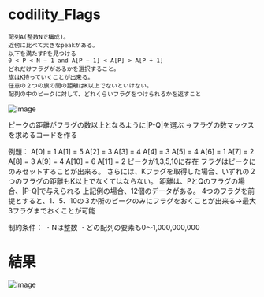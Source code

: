 # codility_Flags

```
配列A(整数Nで構成)。
近傍に比べて大きなpeakがある。
以下を満たすPを見つける
0 < P < N − 1 and A[P − 1] < A[P] > A[P + 1]
どれだけフラグがあるかを選択すること。
旗はK持っていくことが出来る。
任意の２つの旗の間の距離はK以上でないといけない。
配列の中のピークに対して、どれくらいフラグをつけられるかを返すこと
```

![image](https://github.com/Shinichi0713/codility_Flags/assets/61480734/46e0e01a-c0d0-4a05-98a3-152faa9c46ba)

ピークの距離がフラグの数以上となるように|P-Q|を選ぶ
→フラグの数マックスを求めるコードを作る

例題：
    A[0] = 1
    A[1] = 5
    A[2] = 3
    A[3] = 4
    A[4] = 3
    A[5] = 4
    A[6] = 1
    A[7] = 2
    A[8] = 3
    A[9] = 4
    A[10] = 6
    A[11] = 2
ピークが1,3,5,10に存在
フラグはピークにのみセットすることが出来る。
さらには、Kフラグを取得した場合、いずれの２つのフラグの距離もK以上でなくてはならない。
距離は、PとQのフラグの場合、|P-Q|で与えられる
上記例の場合、12個のデータがある。
4つのフラグを前提とすると、1、5、10の３か所のピークのみにフラグをおくことが出来る→最大3フラグまでおくことが可能

制約条件：
・Nは整数
・どの配列の要素も0～1,000,000,000


# 結果

![image](https://github.com/user-attachments/assets/a6cef76b-9e91-4a2b-a043-7438b5c40d39)
